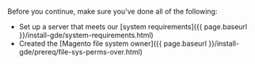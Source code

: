 Before you continue, make sure you've done all of the following:

- Set up a server that meets our [system requirements]({{ page.baseurl }}/install-gde/system-requirements.html)
- Created the [Magento file system owner]({{ page.baseurl }}/install-gde/prereq/file-sys-perms-over.html)
